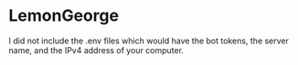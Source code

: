# LemonGeorge

I did not include the .env files which would have the bot tokens, the server name, and the IPv4 address of your computer.
